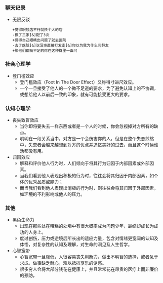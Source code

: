 ### 聊天记录

- 无限反驳

  ```
  +觉得眼镜店不行就换个大的店
  -换了三家[&]配了3次
  +觉得自己眼睛出问题了就去医院
  -去了医院[&]说没事直接打发走[&]你以为我为什么问群友
  +那他们都搞不定的你在这种群里一直问
  ```


### 社会心理学

- 登门槛效应
  - 登门槛效应（Foot In The Door Effect）又称得寸进尺效应。
  - 一个一旦接受了他人的一个微不足道的要求，为了避免认知上的不协调，或想给他人以前后一致的印象，就有可能接受更大的要求。

### 认知心理学

- 丧失致盲效应
  - 当你即将要失去一样东西或者是一个人的时候，你会忽视掉对方所有的缺点。
  - 明明在一段关系当中，对方是一个会伤害你的人，但是在整个失恋煎熬中，失恋者会越来越想到对方的优点并追忆美好的过去，而且这个时候谁劝都没有用。
- 归因效应
  - 解释和评价他人行为时，人们倾向于将其行为归因于内部因素或外部因素。
  - 当我们看到他人表现出积极的行为时，往往会将其归因于内部因素，如个体的优秀品质或能力；
  - 而当我们看到他人表现出消极的行为时，则往往会将其归因于外部因素，如环境的不利影响或他人的压力。

### 其他

- 黑色生命力
  - 出现在那些处在糟糕的处境中有很大概率成为问题少年，最终却成长为成功的人身上。
  - 度过创伤，压力或逆境后所长出的适应力量，包含对情绪更宽阔的认知及体悟，对复杂性的认知及理解，对生命的洞见及人生哲学。
- 心智宽带
  - 心智宽带一旦降低，人很容易丧失判断力，做出不明智的选择，或者急于求成，做事缺乏耐心，难以抵挡享乐的诱惑。
  - 很多穷人会将大部分钱花在健康上，并且常常花在昂贵的医疗上而非廉价的预防。